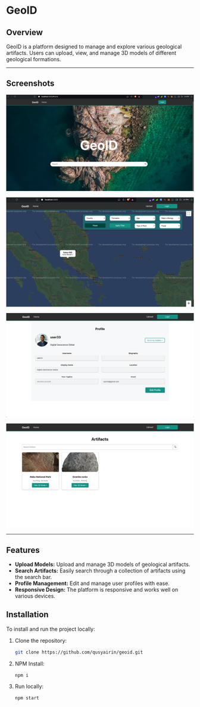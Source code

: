 # GeoID

## Overview

GeoID is a platform designed to manage and explore various geological artifacts. Users can upload, view, and manage 3D models of different geological formations.

---

## Screenshots

![Landing](/src/assets/Landing.png)

![Home](/src/assets/Home.png)

![Profile](/src/assets/Profile.png)

![Artifacts](/src/assets/Artifacts.png)

---

## Features

- **Upload Models:** Upload and manage 3D models of geological artifacts.
- **Search Artifacts:** Easily search through a collection of artifacts using the search bar.
- **Profile Management:** Edit and manage user profiles with ease.
- **Responsive Design:** The platform is responsive and works well on various devices.

## Installation

To install and run the project locally:

1. Clone the repository:

   ```bash
   git clone https://github.com/qusyairin/geoid.git

2. NPM Install:

   ```bash
   npm i

2. Run locally:

   ```bash
   npm start
